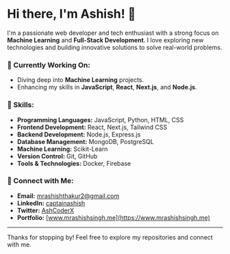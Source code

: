 # Hi there, I'm Ashish! 👋

I'm a passionate web developer and tech enthusiast with a strong focus on **Machine Learning** and **Full-Stack Development**. I love exploring new technologies and building innovative solutions to solve real-world problems.

### 🌱 Currently Working On:
- Diving deep into **Machine Learning** projects.
- Enhancing my skills in **JavaScript**, **React**, **Next.js**, and **Node.js**.

### 🚀 Skills:
- **Programming Languages:** JavaScript, Python, HTML, CSS
- **Frontend Development:** React, Next.js, Tailwind CSS
- **Backend Development:** Node.js, Express.js
- **Database Management:** MongoDB, PostgreSQL
- **Machine Learning:** Scikit-Learn
- **Version Control:** Git, GitHub
- **Tools & Technologies:** Docker, Firebase

### 🔗 Connect with Me:
- **Email:** [mrashishthakur2@gmail.com](mailto:mrashishthakur2@gmail.com)
- **LinkedIn:** [captainashish](https://www.linkedin.com/in/captainashish)
- **Twitter:** [AshCoderX](https://twitter.com/AshCoderX)
- **Portfolio:** [www.mrashishsingh.me](https://www.mrashishsingh.me)

---

Thanks for stopping by! Feel free to explore my repositories and connect with me.
